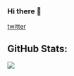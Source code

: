 ### Hi there 👋

[twitter](https://www.twitter.com/BlazingTide)


## GitHub Stats:
![](https://github-readme-stats.vercel.app/api?username=BlazingTide&show_icons=true&count_private=true)
